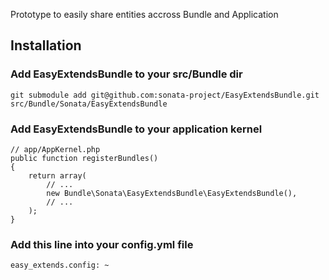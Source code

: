 Prototype to easily share entities accross Bundle and Application

## Installation

### Add EasyExtendsBundle to your src/Bundle dir

    git submodule add git@github.com:sonata-project/EasyExtendsBundle.git src/Bundle/Sonata/EasyExtendsBundle

### Add EasyExtendsBundle to your application kernel

    // app/AppKernel.php
    public function registerBundles()
    {
        return array(
            // ...
            new Bundle\Sonata\EasyExtendsBundle\EasyExtendsBundle(),
            // ...
        );
    }


### Add this line into your config.yml file 

    easy_extends.config: ~
